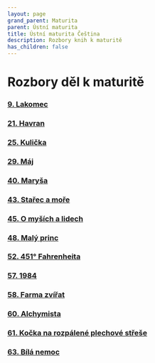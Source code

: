 ```yaml
---
layout: page
grand_parent: Maturita
parent: Ústní maturita
title: Ústní maturita Čeština
description: Rozbory knih k maturitě
has_children: false
---
```

# Rozbory děl k maturitě
### [9. Lakomec](rozbory/9_lakomec/)
### [21. Havran](rozbory/21_havran/)
### [25. Kulička](rozbory/25_kulicka/)
### [29. Máj](rozbory/29_maj/)
### [40. Maryša](rozbory/40_marysa/)
### [43. Stařec a moře](rozbory/43_starec_a_more/)
### [45. O myších a lidech](rozbory/45_o_mysich_a_lidech/)
### [48. Malý princ](rozbory/48_maly_princ/)
### [52. 451° Fahrenheita](rozbory/52_fahrenheit/)
### [57. 1984](rozbory/57_r1984/)
### [58. Farma zvířat](rozbory/58_farma_zvirat/)
### [60. Alchymista](rozbory/60_alchymista/)
### [61. Kočka na rozpálené plechové střeše](rozbory/61_kocka_na_rozpalene_plechove_strese/)
### [63. Bílá nemoc](rozbory/63_bila_nemoc/)
